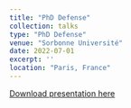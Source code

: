 ```yaml
---
title: "PhD Defense"
collection: talks
type: "PhD Defense"
venue: "Sorbonne Université"
date: 2022-07-01
excerpt: ''
location: "Paris, France"
---
```


[Download presentation here](http://academicpages.github.io/files/CohenSabban-OICA-slides.pdf)